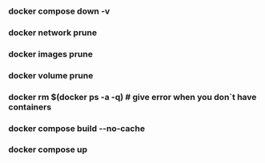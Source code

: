 ### docker compose down -v
### docker network prune
### docker images prune
### docker volume prune
### docker rm $(docker ps -a -q) # give error when you don`t have containers
### docker compose build --no-cache
### docker compose up